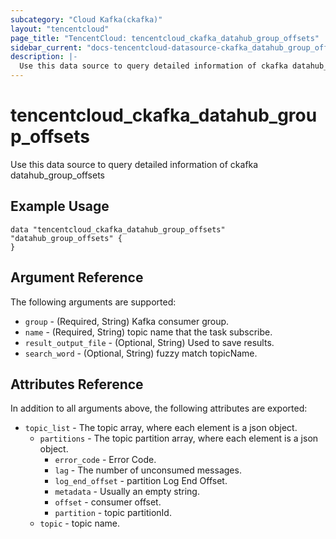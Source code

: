 ```yaml
---
subcategory: "Cloud Kafka(ckafka)"
layout: "tencentcloud"
page_title: "TencentCloud: tencentcloud_ckafka_datahub_group_offsets"
sidebar_current: "docs-tencentcloud-datasource-ckafka_datahub_group_offsets"
description: |-
  Use this data source to query detailed information of ckafka datahub_group_offsets
---
```


# tencentcloud_ckafka_datahub_group_offsets

Use this data source to query detailed information of ckafka datahub_group_offsets

## Example Usage

```hcl
data "tencentcloud_ckafka_datahub_group_offsets" "datahub_group_offsets" {
}
```

## Argument Reference

The following arguments are supported:

* `group` - (Required, String) Kafka consumer group.
* `name` - (Required, String) topic name that the task subscribe.
* `result_output_file` - (Optional, String) Used to save results.
* `search_word` - (Optional, String) fuzzy match topicName.

## Attributes Reference

In addition to all arguments above, the following attributes are exported:

* `topic_list` - The topic array, where each element is a json object.
  * `partitions` - The topic partition array, where each element is a json object.
    * `error_code` - Error Code.
    * `lag` - The number of unconsumed messages.
    * `log_end_offset` - partition Log End Offset.
    * `metadata` - Usually an empty string.
    * `offset` - consumer offset.
    * `partition` - topic partitionId.
  * `topic` - topic name.



